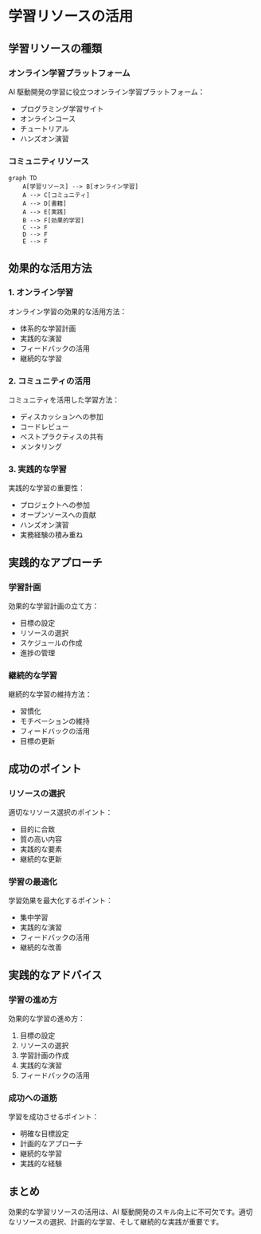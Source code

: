 # 学習リソースの活用

## 学習リソースの種類

### オンライン学習プラットフォーム

AI 駆動開発の学習に役立つオンライン学習プラットフォーム：

- プログラミング学習サイト
- オンラインコース
- チュートリアル
- ハンズオン演習

### コミュニティリソース

```mermaid
graph TD
    A[学習リソース] --> B[オンライン学習]
    A --> C[コミュニティ]
    A --> D[書籍]
    A --> E[実践]
    B --> F[効果的学習]
    C --> F
    D --> F
    E --> F
```

## 効果的な活用方法

### 1. オンライン学習

オンライン学習の効果的な活用方法：

- 体系的な学習計画
- 実践的な演習
- フィードバックの活用
- 継続的な学習

### 2. コミュニティの活用

コミュニティを活用した学習方法：

- ディスカッションへの参加
- コードレビュー
- ベストプラクティスの共有
- メンタリング

### 3. 実践的な学習

実践的な学習の重要性：

- プロジェクトへの参加
- オープンソースへの貢献
- ハンズオン演習
- 実務経験の積み重ね

## 実践的なアプローチ

### 学習計画

効果的な学習計画の立て方：

- 目標の設定
- リソースの選択
- スケジュールの作成
- 進捗の管理

### 継続的な学習

継続的な学習の維持方法：

- 習慣化
- モチベーションの維持
- フィードバックの活用
- 目標の更新

## 成功のポイント

### リソースの選択

適切なリソース選択のポイント：

- 目的に合致
- 質の高い内容
- 実践的な要素
- 継続的な更新

### 学習の最適化

学習効果を最大化するポイント：

- 集中学習
- 実践的な演習
- フィードバックの活用
- 継続的な改善

## 実践的なアドバイス

### 学習の進め方

効果的な学習の進め方：

1. 目標の設定
2. リソースの選択
3. 学習計画の作成
4. 実践的な演習
5. フィードバックの活用

### 成功への道筋

学習を成功させるポイント：

- 明確な目標設定
- 計画的なアプローチ
- 継続的な学習
- 実践的な経験

## まとめ

効果的な学習リソースの活用は、AI 駆動開発のスキル向上に不可欠です。適切なリソースの選択、計画的な学習、そして継続的な実践が重要です。
